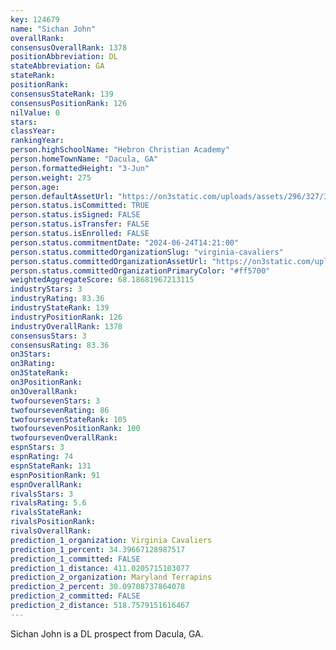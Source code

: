 ```yaml
---
key: 124679
name: "Sichan John"
overallRank: 
consensusOverallRank: 1378
positionAbbreviation: DL
stateAbbreviation: GA
stateRank: 
positionRank: 
consensusStateRank: 139
consensusPositionRank: 126
nilValue: 0
stars: 
classYear: 
rankingYear: 
person.highSchoolName: "Hebron Christian Academy"
person.homeTownName: "Dacula, GA"
person.formattedHeight: "3-Jun"
person.weight: 275
person.age: 
person.defaultAssetUrl: "https://on3static.com/uploads/assets/296/327/327296.jpg"
person.status.isCommitted: TRUE
person.status.isSigned: FALSE
person.status.isTransfer: FALSE
person.status.isEnrolled: FALSE
person.status.commitmentDate: "2024-06-24T14:21:00"
person.status.committedOrganizationSlug: "virginia-cavaliers"
person.status.committedOrganizationAssetUrl: "https://on3static.com/uploads/assets/779/214/214779.svg"
person.status.committedOrganizationPrimaryColor: "#ff5700"
weightedAggregateScore: 68.18681967213115
industryStars: 3
industryRating: 83.36
industryStateRank: 139
industryPositionRank: 126
industryOverallRank: 1378
consensusStars: 3
consensusRating: 83.36
on3Stars: 
on3Rating: 
on3StateRank: 
on3PositionRank: 
on3OverallRank: 
twofoursevenStars: 3
twofoursevenRating: 86
twofoursevenStateRank: 105
twofoursevenPositionRank: 100
twofoursevenOverallRank: 
espnStars: 3
espnRating: 74
espnStateRank: 131
espnPositionRank: 91
espnOverallRank: 
rivalsStars: 3
rivalsRating: 5.6
rivalsStateRank: 
rivalsPositionRank: 
rivalsOverallRank: 
prediction_1_organization: Virginia Cavaliers
prediction_1_percent: 34.39667128987517
prediction_1_committed: FALSE
prediction_1_distance: 411.0205715103077
prediction_2_organization: Maryland Terrapins
prediction_2_percent: 30.09708737864078
prediction_2_committed: FALSE
prediction_2_distance: 518.7579151616467
---
```

Sichan John is a DL prospect from Dacula, GA.